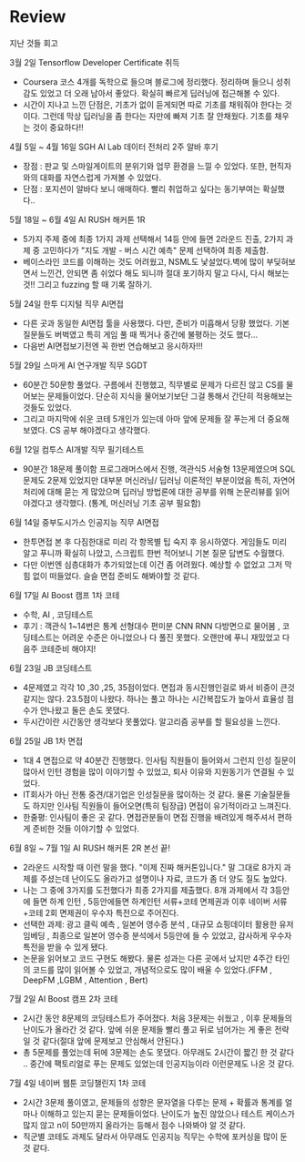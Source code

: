 # Review
지난 것들 회고

3월 2일 Tensorflow Developer Certificate 취득
- Coursera 코스 4개를 독학으로 들으며 블로그에 정리했다. 정리하며 들으니 성취감도 있었고 더 오래 남아서 좋았다. 확실히 빠르게 딥러닝에 접근해볼 수 있다.
- 시간이 지나고 느낀 단점은, 기초가 없이 듣게되면 따로 기초를 채워줘야 한다는 것이다. 그런데 막상 딥러닝을 좀 한다는 자만에 빠져 기초 잘 안채웠다. 기초를 채우는 것이 중요하다!!

4월 5일 ~ 4월 16일 SGH AI Lab 데이터 전처리 2주 알바 후기
- 장점 : 판교 및 스마일게이트의 분위기와 업무 환경을 느낄 수 있었다. 또한, 현직자와의 대화를 자연스럽게 가져볼 수 있었다.
- 단점 : 포지션이 알바다 보니 애매하다. 빨리 취업하고 싶다는 동기부여는 확실했다.. 

5월 18일 ~ 6월 4일 AI RUSH 해커톤 1R 
- 5가지 주제 중에 최종 1가지 과제 선택해서 14등 안에 들면 2라운드 진출, 2가지 과제 중 고민하다가 "지도 개발 - 버스 시간 예측" 문제 선택하여 최종 제출함.
- 베이스라인 코드를 이해하는 것도 어려웠고, NSML도 낯설었다.벽에 많이 부딪혀보면서 느낀건, 안되면 좀 쉬었다 해도 되니까 절대 포기하지 말고 다시, 다시 해보는 것!! 그리고 fuzzing 할 때 기록 잘하기.

5월 24일 한투 디지털 직무 AI면접
- 다른 곳과 동일한 AI면접 툴을 사용했다. 다만, 준비가 미흡해서 당황 했었다. 기본 질문들도 버벅였고 특히 게임 풀 때 찍거나 중간에 불평하는 것도 했다...
- 다음번 AI면접보기전엔 꼭 한번 연습해보고 응시하자!!! 

5월 29일 스마게 AI 연구개발 직무 SGDT 
- 60분간 50문항 풀었다. 구름에서 진행했고, 직무별로 문제가 다르진 않고 CS를 물어보는 문제들이었다. 단순히 지식을 물어보기보단 그걸 통해서 간단히 적용해보는 것들도 있었다. 
- 그리고 마지막에 쉬운 코테 5개인가 있는데 아마 앞에 문제들 잘 푸는게 더 중요해보였다. CS 공부 해야겠다고 생각했다.

6월 12일 컴투스 AI개발 직무 필기테스트 
- 90분간 18문제 풀이함 프로그래머스에서 진행, 객관식5 서술형 13문제였으며 SQL 문제도 2문제 있었지만 대부분 머신러닝/ 딥러닝 이론적인 부분이었음
특히, 자연어처리에 대해 묻는 게 많았으며 딥러닝 방법론에 대한 공부를 위해 논문리뷰를 읽어야겠다고 생각했다. (통계, 머신러닝 기초 공부 필요함)

6월 14일 중부도시가스 인공지능 직무 AI면접
- 한투면접 본 후 다짐한대로 미리 각 항목별 팁 숙지 후 응시하였다. 게임들도 미리 알고 푸니까 확실히 나았고, 스크립트 한번 적어보니 기본 질문 답변도 수월했다.
- 다만 이번엔 심층대화가 추가되었는데 이건 좀 어려웠다. 예상할 수 없었고 그저 막힘 없이 떠들었다. 슬슬 면접 준비도 해봐야할 것 같다.

6월 17일 AI Boost 캠프 1차 코테 
- 수학, AI , 코딩테스트
- 후기 : 객관식 1~14번은 통계 선형대수 편미분 CNN RNN 다방면으로 물어봄 , 코딩테스트는 어려운 수준은 아니었으나 다 풀진 못했다. 오랜만에 푸니 재밌었고 다음주 코테준비 해야지!

6월 23일 JB 코딩테스트
- 4문제였고 각각 10 ,30 ,25, 35점이었다. 면접과 동시진행인걸로 봐서 비중이 큰것같지는 않다. 23.5점이 나왔다. 하나는 풀고 하나는 시간복잡도가 높아서 효율성 점수가 안나왔고 둘은 손도 못댔다.
- 두시간이란 시간동안 생각보다 못풀었다. 알고리즘 공부를 할 필요성을 느낀다.

6월 25일 JB 1차 면접
- 1대 4 면접으로 약 40분간 진행했다. 인사팀 직원들이 들어와서 그런지 인성 질문이 많아서 인턴 경험을 많이 이야기할 수 있었고, 퇴사 이유와 지원동기가 연결될 수 있었다.
- IT회사가 아닌 전통 중견/대기업은 인성질문을 많이하는 것 같다. 물론 기술질문들도 하지만 인사팀 직원들이 들어오면(특히 팀장급) 면접이 유기적이라고 느껴진다. 
- 한줄평: 인사팀이 좋은 곳 같다. 면접관분들이 면접 진행을 배려있게 해주셔서 편하게 준비한 것들 이야기할 수 있었다.

6월 8일 ~ 7월 1일 AI RUSH 해커톤 2R 본선 끝!
- 2라운드 시작할 때 이런 말을 했다. "이제 진짜 해커톤입니다." 말 그대로 8가지 과제를 주셨는데 난이도도 올라가고 설명이나 자료, 코드가 좀 더 양도 질도 높았다.
- 나는 그 중에 3가지를 도전했다가 최종 2가지를 제출했다. 8개 과제에서 각 3등안에 들면 하계 인턴 , 5등안에들면 하계인턴 서류+코테 면제권과 이후 네이버 서류+코테 2회 면제권이 우수자 특전으로 주어진다.
- 선택한 과제: 광고 클릭 예측 , 일본어 영수증 분석 , 대규모 쇼핑데이터 활용한 유저 임베딩 , 최종으로 일본어 영수증 분석에서 5등안에 들 수 있었고, 감사하게 우수자 특전을 받을 수 있게 됐다. 
- 논문을 읽어보고 코드 구현도 해봤다. 물론 성과는 다른 곳에서 났지만 4주간 타인의 코드를 많이 읽어볼 수 있었고, 개념적으로도 많이 배울 수 있었다.(FFM , DeepFM ,LGBM , Attention , Bert)

7월 2일 AI Boost 캠프 2차 코테
- 2시간 동안 8문제의 코딩테스트가 주어졌다. 처음 3문제는 쉬웠고 , 이후 문제들의 난이도가 올라간 것 같다. 앞에 쉬운 문제들 빨리 풀고 뒤로 넘어가는 게 좋은 전략일 것 같다(절대 앞에 문제보고 안심해서 안된다.)
- 총 5문제를 풀었는데 뒤에 3문제는 손도 못댔다. 아무래도 2시간이 짧긴 한 것 같다 .. 중간에 팩토리얼로 푸는 문제도 있었는데 인공지능이라 이런문제도 나온 것 같다.

7월 4일 네이버 웹툰 코딩챌린지 1차 코테
- 2시간 3문제 풀이였고, 문제들의 성향은 문자열을 다루는 문제 + 확률과 통계를 얼마나 이해하고 있는지 묻는 문제들이었다. 난이도가 높진 않았으나 테스트 케이스가 많지 않고 n이 50만까지 올라가는 등해서 점수 나와봐야 알 것 같다.
- 직군별 코테도 과제도 달라서 아무래도 인공지능 직무는 수학에 포커싱을 많이 둔 것 같다.
